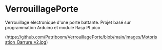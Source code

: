# VerrouillagePorte
Verrouillage électronique d'une porte battante.  Projet basé sur programmation Arduino et module Rasp PI pico

(https://github.com/Patriboom/VerrouillagePorte/blob/main/images/Motorisation_Barrure_v2.jpg)

